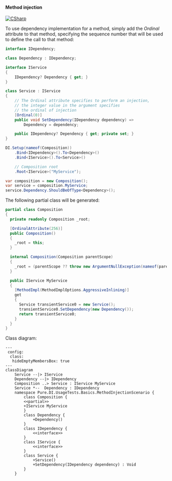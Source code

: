 #### Method injection

[![CSharp](https://img.shields.io/badge/C%23-code-blue.svg)](../tests/Pure.DI.UsageTests/Basics/MethodInjectionScenario.cs)

To use dependency implementation for a method, simply add the _Ordinal_ attribute to that method, specifying the sequence number that will be used to define the call to that method:


```c#
interface IDependency;

class Dependency : IDependency;

interface IService
{
    IDependency? Dependency { get; }
}

class Service : IService
{
    // The Ordinal attribute specifies to perform an injection,
    // the integer value in the argument specifies
    // the ordinal of injection
    [Ordinal(0)]
    public void SetDependency(IDependency dependency) =>
        Dependency = dependency;

    public IDependency? Dependency { get; private set; }
}

DI.Setup(nameof(Composition))
    .Bind<IDependency>().To<Dependency>()
    .Bind<IService>().To<Service>()

    // Composition root
    .Root<IService>("MyService");

var composition = new Composition();
var service = composition.MyService;
service.Dependency.ShouldBeOfType<Dependency>();
```

The following partial class will be generated:

```c#
partial class Composition
{
  private readonly Composition _root;

  [OrdinalAttribute(256)]
  public Composition()
  {
    _root = this;
  }

  internal Composition(Composition parentScope)
  {
    _root = (parentScope ?? throw new ArgumentNullException(nameof(parentScope)))._root;
  }

  public IService MyService
  {
    [MethodImpl(MethodImplOptions.AggressiveInlining)]
    get
    {
      Service transientService0 = new Service();
      transientService0.SetDependency(new Dependency());
      return transientService0;
    }
  }
}
```

Class diagram:

```mermaid
---
 config:
  class:
   hideEmptyMembersBox: true
---
classDiagram
	Service --|> IService
	Dependency --|> IDependency
	Composition ..> Service : IService MyService
	Service *--  Dependency : IDependency
	namespace Pure.DI.UsageTests.Basics.MethodInjectionScenario {
		class Composition {
		<<partial>>
		+IService MyService
		}
		class Dependency {
			+Dependency()
		}
		class IDependency {
			<<interface>>
		}
		class IService {
			<<interface>>
		}
		class Service {
			+Service()
			+SetDependency(IDependency dependency) : Void
		}
	}
```

